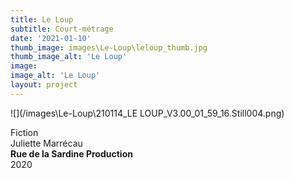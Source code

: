 ```yaml
---
title: Le Loup
subtitle: Court-métrage
date: '2021-01-10'
thumb_image: images\Le-Loup\leloup_thumb.jpg
thumb_image_alt: 'Le Loup'
image:
image_alt: 'Le Loup'
layout: project
---
```


![](/images\Le-Loup\210114_LE LOUP_V3.00_01_59_16.Still004.png)

Fiction <br>
Juliette Marrécau <br>
**Rue de la Sardine Production** <br>
2020 <br>
